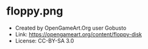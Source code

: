 # floppy.png

* Created by OpenGameArt.Org user Gobusto
* Link: https://opengameart.org/content/floppy-disk
* License: CC-BY-SA 3.0